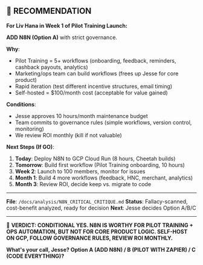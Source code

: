 ## 🎯 RECOMMENDATION

**For Liv Hana in Week 1 of Pilot Training Launch:**

**ADD N8N (Option A)** with strict governance.

**Why**:

- Pilot Training = 5+ workflows (onboarding, feedback, reminders, cashback payouts, analytics)
- Marketing/ops team can build workflows (frees up Jesse for core product)
- Rapid iteration (test different incentive structures, email timing)
- Self-hosted = $100/month cost (acceptable for value gained)

**Conditions**:

- Jesse approves 10 hours/month maintenance budget
- Team commits to governance rules (simple workflows, version control, monitoring)
- We review ROI monthly (kill if not valuable)

**Next Steps (If GO)**:

1. **Today**: Deploy N8N to GCP Cloud Run (8 hours, Cheetah builds)
2. **Tomorrow**: Build first workflow (Pilot Training onboarding, 10 hours)
3. **Week 2**: Launch to 100 members, monitor for issues
4. **Month 1**: Build 4 more workflows (feedback, HNC, merchant, analytics)
5. **Month 3**: Review ROI, decide keep vs. migrate to code

---

**File**: `/docs/analysis/N8N_CRITICAL_CRITIQUE.md`
**Status**: Fallacy-scanned, cost-benefit analyzed, ready for decision
**Next**: Jesse decides Option A/B/C

---

🐆 **VERDICT: CONDITIONAL YES. N8N IS WORTHY FOR PILOT TRAINING + OPS AUTOMATION, BUT NOT FOR CORE PRODUCT LOGIC. SELF-HOST ON GCP, FOLLOW GOVERNANCE RULES, REVIEW ROI MONTHLY.**

**What's your call, Jesse? Option A (ADD N8N) / B (PILOT WITH ZAPIER) / C (CODE EVERYTHING)?**
